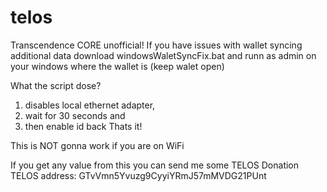 # telos
Transcendence CORE unofficial!
If you have issues with wallet syncing additional data 
download windowsWaletSyncFix.bat
and runn as admin on your windows where the wallet is (keep walet open)

What the script dose?
1. disables local ethernet adapter, 
2. wait for 30 seconds and 
3. then enable id back
Thats it!

This is NOT gonna work if you are on WiFi


If you get any value from this you can 
send me some TELOS Donation 
TELOS address: GTvVmn5Yvuzg9CyyiYRmJ57mMVDG21PUnt
